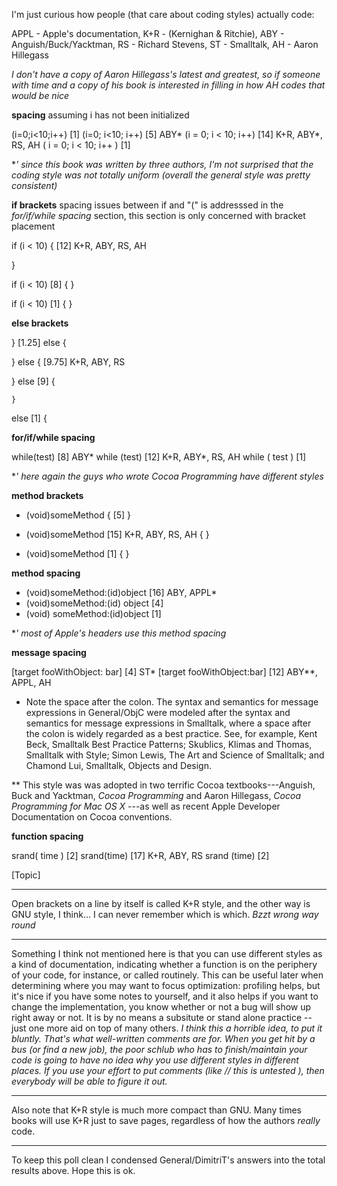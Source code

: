 I'm just curious how people (that care about coding styles) actually code:

APPL - Apple's documentation, K+R - (Kernighan & Ritchie), ABY - Anguish/Buck/Yacktman, RS - Richard Stevens, ST - Smalltalk, AH - Aaron Hillegass

*I don't have a copy  of Aaron Hillegass's latest and greatest, so if someone with time and a copy of his book is interested in filling in how AH codes that would be nice*

**spacing** assuming     i has not been initialized
    
(i=0;i<10;i++)         [1]
(i=0; i<10; i++)       [5]    ABY*
(i = 0; i < 10; i++)   [14]    K+R, ABY*, RS, AH
( i = 0; i < 10; i++ ) [1]


**' since this book was written by three authors, I'm not surprised that the coding style was not totally uniform (overall the general style was pretty consistent)*

**if brackets** spacing issues between     if and "(" is addresssed in the *for/if/while spacing* section, this section is only concerned with bracket placement
    
if (i < 10) {                [12]    K+R, ABY, RS, AH

}            

if (i < 10)                  [8]
{
}

if (i < 10)                  [1]
    {
    }


**else brackets**
    
}                              [1.25]
else {

} else {                       [9.75]    K+R, ABY, RS

}
else                           [9]
{          

    }
else                           [1]
    {


**for/if/while spacing**
    
while(test)                  [8]    ABY*
while (test)                [12]    K+R, ABY*, RS, AH
while ( test )              [1]


**' here again the guys who wrote Cocoa Programming have different styles*

**method brackets**
    
- (void)someMethod {          [5]
}

- (void)someMethod            [15]    K+R, ABY, RS, AH
{
}

- (void)someMethod            [1]
    {
    }



**method spacing**
    
- (void)someMethod:(id)object        [16]    ABY, APPL* 
- (void)someMethod:(id) object       [4]
- (void) someMethod:(id)object       [1]


**' most of Apple's headers use this method spacing*

**message spacing**

    
[target fooWithObject: bar]             [4]     ST*
[target fooWithObject:bar]              [12]     ABY**, APPL, AH

* Note the space after the colon.  The syntax and semantics for message expressions in General/ObjC were modeled after the syntax and semantics for message expressions in Smalltalk, where a space after the colon is widely regarded as a best practice.  See, for example, Kent Beck, Smalltalk Best Practice Patterns; Skublics, Klimas and Thomas, Smalltalk with Style; Simon Lewis, The Art and Science of Smalltalk; and Chamond Lui, Smalltalk, Objects and Design.

** This style was was adopted in two terrific Cocoa textbooks---Anguish, Buck and Yacktman, *Cocoa Programming* and Aaron Hillegass, *Cocoa Programming for Mac OS X* ---as well as recent Apple Developer Documentation on Cocoa conventions.

**function spacing**
    
srand( time )                                    [2]
srand(time)                                      [17]    K+R, ABY, RS
srand (time)                                     [2]


[Topic]

----

Open brackets on a line by itself is called K+R style, and the other way is GNU style, I think... I can never remember which is which. *Bzzt wrong way round*

----
Something I think not mentioned here is that you can use different styles as a kind of documentation, indicating whether a function is on the periphery of your code, for instance, or called routinely.  This can be useful later when determining where you may want to focus optimization: profiling helps, but it's nice if you have some notes to yourself, and it also helps if you want to change the implementation, you know whether or not a bug will show up right away or not.  It is by no means a subsitute or stand alone practice -- just one more aid on top of many others.
*I think this a horrible idea, to put it bluntly.  That's what well-written comments are for.  When you get hit by a bus (or find a new job), the poor schlub who has to finish/maintain your code is going to have no idea why you use different styles in different places.  If you use your effort to put comments (like  // this is untested ), then everybody will be able to figure it out.*

----

Also note that K+R style is much more compact than GNU. Many times books will use K+R just to save pages, regardless of how the authors *really* code.

----

To keep this poll clean I condensed General/DimitriT's answers into the total results above. Hope this is ok.